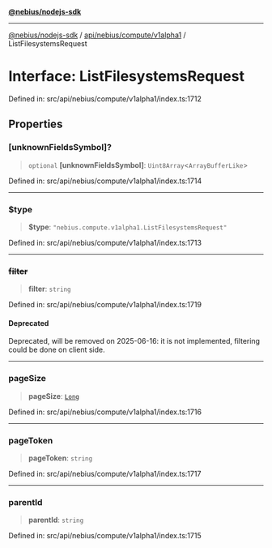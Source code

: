 [**@nebius/nodejs-sdk**](../../../../../README.md)

***

[@nebius/nodejs-sdk](../../../../../README.md) / [api/nebius/compute/v1alpha1](../README.md) / ListFilesystemsRequest

# Interface: ListFilesystemsRequest

Defined in: src/api/nebius/compute/v1alpha1/index.ts:1712

## Properties

### \[unknownFieldsSymbol\]?

> `optional` **\[unknownFieldsSymbol\]**: `Uint8Array`\<`ArrayBufferLike`\>

Defined in: src/api/nebius/compute/v1alpha1/index.ts:1714

***

### $type

> **$type**: `"nebius.compute.v1alpha1.ListFilesystemsRequest"`

Defined in: src/api/nebius/compute/v1alpha1/index.ts:1713

***

### ~~filter~~

> **filter**: `string`

Defined in: src/api/nebius/compute/v1alpha1/index.ts:1719

#### Deprecated

Deprecated, will be removed on 2025-06-16: it is not implemented, filtering could be done on client side.

***

### pageSize

> **pageSize**: [`Long`](../../../../../runtime/protos/core/classes/Long.md)

Defined in: src/api/nebius/compute/v1alpha1/index.ts:1716

***

### pageToken

> **pageToken**: `string`

Defined in: src/api/nebius/compute/v1alpha1/index.ts:1717

***

### parentId

> **parentId**: `string`

Defined in: src/api/nebius/compute/v1alpha1/index.ts:1715
